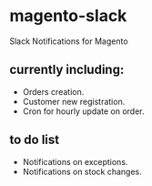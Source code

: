 # magento-slack
Slack Notifications for Magento

## currently including:
- Orders creation.
- Customer new registration.
- Cron for hourly update on order.

## to do list
- Notifications on exceptions.
- Notifications on stock changes.
